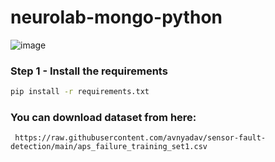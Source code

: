 # neurolab-mongo-python

![image](https://user-images.githubusercontent.com/57321948/196933065-4b16c235-f3b9-4391-9cfe-4affcec87c35.png)

### Step 1 - Install the requirements

```bash
pip install -r requirements.txt
```

### You can download dataset from here:
```
 https://raw.githubusercontent.com/avnyadav/sensor-fault-detection/main/aps_failure_training_set1.csv
```